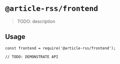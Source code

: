 # `@article-rss/frontend`

> TODO: description

## Usage

```
const frontend = require('@article-rss/frontend');

// TODO: DEMONSTRATE API
```
